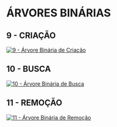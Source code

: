 # ÁRVORES BINÁRIAS

## 9 - CRIAÇÃO

[![9 - Árvore Binária de Criação](https://img.youtube.com/vi/w3rzTP-xP2k/0.jpg)](https://www.youtube.com/watch?v=w3rzTP-xP2k)

## 10 -  BUSCA

[![10 - Árvore Binária de Busca](https://img.youtube.com/vi/EAF_bXtL-bI/0.jpg)](https://www.youtube.com/watch?v=EAF_bXtL-bI)

## 11 -  REMOÇÃO

[![11 - Árvore Binária de Remoção](https://img.youtube.com/vi/X1sus7rOkN8/0.jpg)](https://www.youtube.com/watch?v=X1sus7rOkN8)

